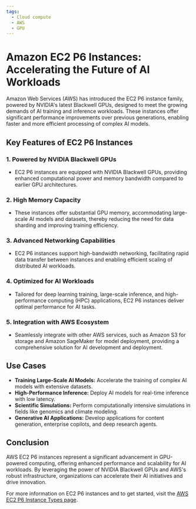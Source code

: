 ```yaml
---
tags:
  - Cloud compute
  - AWS
  - GPU
---
```


# Amazon EC2 P6 Instances: Accelerating the Future of AI Workloads

Amazon Web Services (AWS) has introduced the EC2 P6 instance family, powered by NVIDIA's latest Blackwell GPUs, designed to meet the growing demands of AI training and inference workloads. These instances offer significant performance improvements over previous generations, enabling faster and more efficient processing of complex AI models.

## Key Features of EC2 P6 Instances

### 1. **Powered by NVIDIA Blackwell GPUs**

* EC2 P6 instances are equipped with NVIDIA Blackwell GPUs, providing enhanced computational power and memory bandwidth compared to earlier GPU architectures.

### 2. **High Memory Capacity**

* These instances offer substantial GPU memory, accommodating large-scale AI models and datasets, thereby reducing the need for data sharding and improving training efficiency.

### 3. **Advanced Networking Capabilities**

* EC2 P6 instances support high-bandwidth networking, facilitating rapid data transfer between instances and enabling efficient scaling of distributed AI workloads.

### 4. **Optimized for AI Workloads**

* Tailored for deep learning training, large-scale inference, and high-performance computing (HPC) applications, EC2 P6 instances deliver optimal performance for AI tasks.

### 5. **Integration with AWS Ecosystem**

* Seamlessly integrate with other AWS services, such as Amazon S3 for storage and Amazon SageMaker for model deployment, providing a comprehensive solution for AI development and deployment.

## Use Cases

* **Training Large-Scale AI Models:** Accelerate the training of complex AI models with extensive datasets.
* **High-Performance Inference:** Deploy AI models for real-time inference with low latency.
* **Scientific Simulations:** Perform computationally intensive simulations in fields like genomics and climate modeling.
* **Generative AI Applications:** Develop applications for content generation, enterprise copilots, and deep research agents.

## Conclusion

AWS EC2 P6 instances represent a significant advancement in GPU-powered computing, offering enhanced performance and scalability for AI workloads. By leveraging the power of NVIDIA Blackwell GPUs and AWS's robust infrastructure, organizations can accelerate their AI initiatives and drive innovation.

For more information on EC2 P6 instances and to get started, visit the [AWS EC2 P6 Instance Types page](https://aws.amazon.com/ec2/instance-types/p6/).
